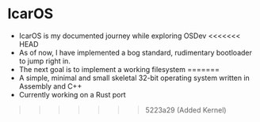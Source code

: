 # IcarOS

- IcarOS is my documented journey while exploring OSDev
<<<<<<< HEAD
- As of now, I have implemented a bog standard, rudimentary bootloader to jump right in.
- The next goal is to implement a working filesystem
=======
- A simple, minimal and small skeletal 32-bit operating system written in Assembly and C++
- Currently working on a Rust port
>>>>>>> 5223a29 (Added Kernel)
